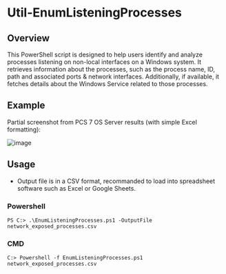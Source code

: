 # Util-EnumListeningProcesses
## Overview
This PowerShell script is designed to help users identify and analyze processes listening on non-local interfaces on a Windows system. It retrieves information about the processes, such as the process name, ID, path and associated ports & network interfaces. Additionally, if available, it fetches details about the Windows Service related to those processes.

## Example
Partial screenshot from PCS 7 OS Server results (with simple Excel formatting):

![image](https://github.com/otoriocyber/Util-EnumListeningProcesses/assets/106976225/da755884-18e0-45d6-8bc9-0e8116d759b7)


## Usage
* Output file is in a CSV format, recommanded to load into spreadsheet software such as Excel or Google Sheets.
### Powershell
```PS C:> .\EnumListeningProcesses.ps1 -OutputFile network_exposed_processes.csv```
### CMD
```C:> Powershell -f EnumListeningProcesses.ps1 network_exposed_processes.csv```
